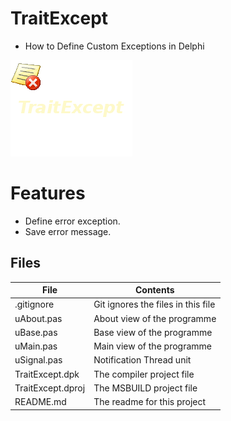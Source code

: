 # TraitExcept
- How to Define Custom Exceptions in Delphi

![](TraitExcept.png) 




# Features  
- Define error exception.
- Save error message.









## Files

| File | Contents | 
| --- | --- |
| .gitignore | Git ignores the files in this file |
| uAbout.pas | About view of the programme |
| uBase.pas | Base view of the programme |
| uMain.pas | Main view of the programme |
| uSignal.pas | Notification Thread unit  |
| TraitExcept.dpk | The compiler project file |
| TraitExcept.dproj | The MSBUILD project file |
| README.md | The readme for this project |
